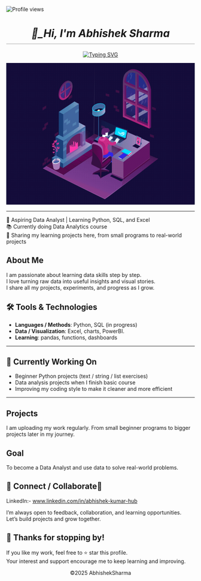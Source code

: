 ![Profile views](https://komarev.com/ghpvc/?username=abhisharma-hub&color=blue)

<h1 align="center" style="border-bottom: 2px solid #ccc; padding-bottom: 10px;">
  <i>👋_Hi, I'm Abhishek Sharma </i>
</h1>

<div align="center">
  <a href="https://git.io/typing-svg">
    <img src="https://readme-typing-svg.herokuapp.com?size=28&color=00FF00&width=650&lines=I+love+to+play+with+data+📊💻📈;Aspiring+Data+Analyst+🚀;Learning+Python+•+SQL+•+Excel+🔧" alt="Typing SVG" />
  </a>
</div>



</p>
<p align="center">
  <img src="https://raw.githubusercontent.com/abhisharma-hub/abhisharma-hub/main/work.gif" alt="work" width="700"/>
</p>



---


🎯 Aspiring Data Analyst | Learning Python, SQL, and Excel  
📚 Currently doing Data Analytics course  
🚀 Sharing my learning projects here, from small programs to real-world projects  

## About Me
I am passionate about learning data skills step by step.    
I love turning raw data into useful insights and visual stories.   
I share all my projects, experiments, and progress as I grow.

## 🛠 Tools & Technologies  
- **Languages / Methods**: Python, SQL (in progress)  
- **Data / Visualization**: Excel, charts, PowerBI.  
- **Learning**: pandas, functions, dashboards  

---

## 🚧 Currently Working On  
- Beginner Python projects (text / string / list exercises)  
- Data analysis projects when I finish basic course  
- Improving my coding style to make it cleaner and more efficient  

---

## Projects
I am uploading my work regularly. From small beginner programs to bigger projects later in my journey.

## Goal
To become a Data Analyst and use data to solve real-world problems.  

## 🔗 Connect / Collaborate🤝
LinkedIn:- www.linkedin.com/in/abhishek-kumar-hub

I’m always open to feedback, collaboration, and learning opportunities.  
Let’s build projects and grow together.


## 🙏 Thanks for stopping by!
If you like my work, feel free to ⭐ star this profile.<br>
Your interest and support encourage me to keep learning and improving.
			
					
					
					
<p align="center"> ©2025 AbhishekSharma</p>

